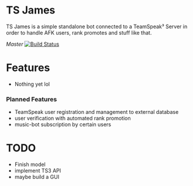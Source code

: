 # TS James
TS James is a simple standalone bot connected to a TeamSpeak³ Server in order to handle AFK users, rank promotes and stuff like that.

_Master_ [![Build Status](https://travis-ci.org/PSandro/TSJames.svg?branch=master)](https://travis-ci.org/PSandro/TSJames)

# Features
  - Nothing yet lol
### Planned Features
  - TeamSpeak user registration and management to external database
  - user verification with automated rank promotion
  - music-bot subscription by certain users
  
# TODO
  - Finish model
  - implement TS3 API
  - maybe build a GUI